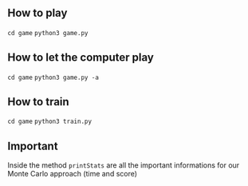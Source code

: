 ## How to play

`cd game`
`python3 game.py`

## How to let the computer play
`cd game`
`python3 game.py -a`

## How to train
`cd game`
`python3 train.py`

## Important

Inside the method `printStats` are all the important informations for our Monte Carlo approach (time and score)
